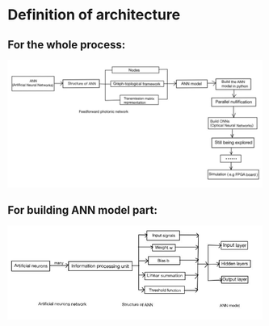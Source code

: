 Definition of architecture
======

## For the whole process:  
![image](https://github.com/ChujunQi/EC601_photonics_image_processor/blob/main/Sprint2/pics/whole.jpg)  

## For building ANN model part:  
![image](https://github.com/ChujunQi/EC601_photonics_image_processor/blob/main/Sprint2/pics/modelANN.jpg)  
